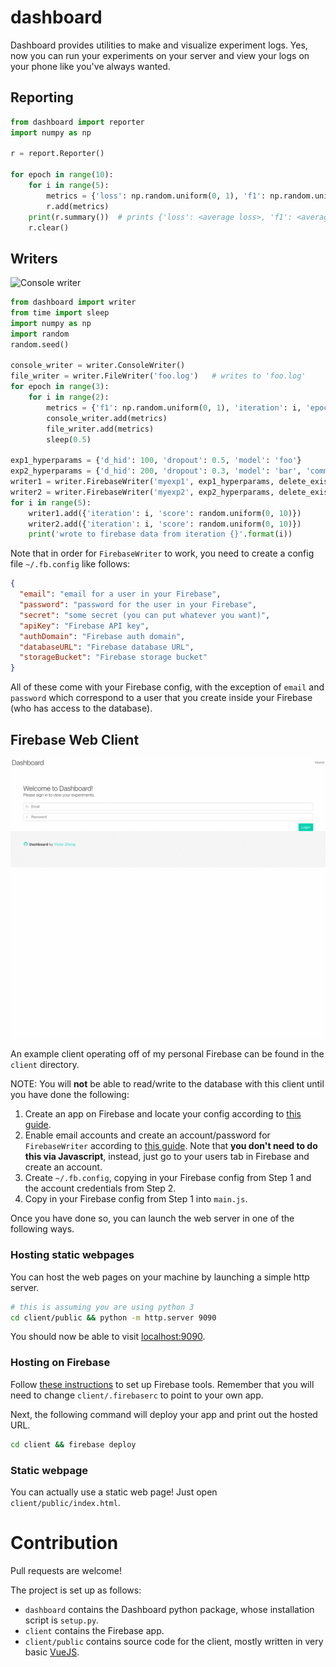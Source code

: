 # dashboard

Dashboard provides utilities to make and visualize experiment logs. Yes, now you can run your experiments on your server and view your logs on your phone like you've always wanted.


## Reporting

```python
from dashboard import reporter
import numpy as np

r = report.Reporter()

for epoch in range(10):
    for i in range(5):
        metrics = {'loss': np.random.uniform(0, 1), 'f1': np.random.uniform(0, 1)}
        r.add(metrics)
    print(r.summary())  # prints {'loss': <average loss>, 'f1': <average f1>}
    r.clear()
```


## Writers

![Console writer](/screenshot/console.gif)

```python
from dashboard import writer
from time import sleep
import numpy as np
import random
random.seed()

console_writer = writer.ConsoleWriter()
file_writer = writer.FileWriter('foo.log')   # writes to 'foo.log'
for epoch in range(3):
    for i in range(2):
        metrics = {'f1': np.random.uniform(0, 1), 'iteration': i, 'epoch': epoch}
        console_writer.add(metrics)
        file_writer.add(metrics)
        sleep(0.5)

exp1_hyperparams = {'d_hid': 100, 'dropout': 0.5, 'model': 'foo'}
exp2_hyperparams = {'d_hid': 200, 'dropout': 0.3, 'model': 'bar', 'comment': 'hello world!'}
writer1 = writer.FirebaseWriter('myexp1', exp1_hyperparams, delete_existing=True)
writer2 = writer.FirebaseWriter('myexp2', exp2_hyperparams, delete_existing=True)
for i in range(5):
    writer1.add({'iteration': i, 'score': random.uniform(0, 10)})
    writer2.add({'iteration': i, 'score': random.uniform(0, 10)})
    print('wrote to firebase data from iteration {}'.format(i))
```

Note that in order for `FirebaseWriter` to work, you need to create a config file `~/.fb.config` like follows:

```json
{
  "email": "email for a user in your Firebase",
  "password": "password for the user in your Firebase",
  "secret": "some secret (you can put whatever you want)",
  "apiKey": "Firebase API key",
  "authDomain": "Firebase auth domain",
  "databaseURL": "Firebase database URL",
  "storageBucket": "Firebase storage bucket"
}
```

All of these come with your Firebase config, with the exception of `email` and `password` which correspond to a user that you create inside your Firebase (who has access to the database).


## Firebase Web Client

![Dashboard client](/screenshot/client.gif)

An example client operating off of my personal Firebase can be found in the `client` directory.

NOTE: You will **not** be able to read/write to the database with this client until you have done the following:

1. Create an app on Firebase and locate your config according to [this guide](https://firebase.google.com/docs/web/setup).
2. Enable email accounts and create an account/password for `FirebaseWriter` according to [this guide](https://firebase.google.com/docs/auth/web/password-auth). Note that **you don't need to do this via Javascript**, instead, just go to your users tab in Firebase and create an account.
3. Create `~/.fb.config`, copying in your Firebase config from Step 1 and the account credentials from Step 2.
4. Copy in your Firebase config from Step 1 into `main.js`.

Once you have done so, you can launch the web server in one of the following ways.

### Hosting static webpages

You can host the web pages on your machine by launching a simple http server.

```bash
# this is assuming you are using python 3
cd client/public && python -m http.server 9090
```

You should now be able to visit [localhost:9090](http://localhost:9090).

### Hosting on Firebase

Follow [these instructions](https://firebase.google.com/docs/hosting/quickstart) to set up Firebase tools.
Remember that you will need to change `client/.firebaserc` to point to your own app.

Next, the following command will deploy your app and print out the hosted URL.

```bash
cd client && firebase deploy
```

### Static webpage

You can actually use a static web page! Just open `client/public/index.html`.


# Contribution

Pull requests are welcome!

The project is set up as follows:

- `dashboard` contains the Dashboard python package, whose installation script is `setup.py`.
- `client` contains the Firebase app.
- `client/public` contains source code for the client, mostly written in very basic [VueJS](https://vuejs.org/).
